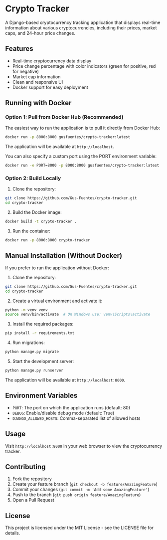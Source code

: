 # Crypto Tracker

A Django-based cryptocurrency tracking application that displays real-time information about various cryptocurrencies, including their prices, market caps, and 24-hour price changes.

## Features

- Real-time cryptocurrency data display
- Price change percentage with color indicators (green for positive, red for negative)
- Market cap information
- Clean and responsive UI
- Docker support for easy deployment

## Running with Docker

### Option 1: Pull from Docker Hub (Recommended)

The easiest way to run the application is to pull it directly from Docker Hub:

```bash
docker run -p 8000:8000 gusfuentes/crypto-tracker:latest
```

The application will be available at `http://localhost`.

You can also specify a custom port using the PORT environment variable:

```bash
docker run -e PORT=8000 -p 8000:8000 gusfuentes/crypto-tracker:latest
```

### Option 2: Build Locally

1. Clone the repository:
```bash
git clone https://github.com/Gus-Fuentes/crypto-tracker.git
cd crypto-tracker
```

2. Build the Docker image:
```bash
docker build -t crypto-tracker .
```

3. Run the container:
```bash
docker run -p 8000:8000 crypto-tracker
```

## Manual Installation (Without Docker)

If you prefer to run the application without Docker:

1. Clone the repository:
```bash
git clone https://github.com/Gus-Fuentes/crypto-tracker.git
cd crypto-tracker
```

2. Create a virtual environment and activate it:
```bash
python -m venv venv
source venv/bin/activate  # On Windows use: venv\Scripts\activate
```

3. Install the required packages:
```bash
pip install -r requirements.txt
```

4. Run migrations:
```bash
python manage.py migrate
```

5. Start the development server:
```bash
python manage.py runserver
```

The application will be available at `http://localhost:8000`.

## Environment Variables

- `PORT`: The port on which the application runs (default: 80)
- `DEBUG`: Enable/disable debug mode (default: True)
- `DJANGO_ALLOWED_HOSTS`: Comma-separated list of allowed hosts

## Usage

Visit `http://localhost:8000` in your web browser to view the cryptocurrency tracker.

## Contributing

1. Fork the repository
2. Create your feature branch (`git checkout -b feature/AmazingFeature`)
3. Commit your changes (`git commit -m 'Add some AmazingFeature'`)
4. Push to the branch (`git push origin feature/AmazingFeature`)
5. Open a Pull Request

## License

This project is licensed under the MIT License - see the LICENSE file for details.
